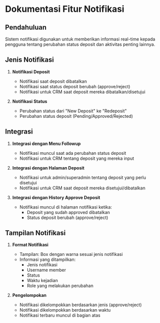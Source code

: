 # Dokumentasi Fitur Notifikasi

## Pendahuluan
Sistem notifikasi digunakan untuk memberikan informasi real-time kepada pengguna tentang perubahan status deposit dan aktivitas penting lainnya.

## Jenis Notifikasi

1. **Notifikasi Deposit**
   - Notifikasi saat deposit dibatalkan
   - Notifikasi saat status deposit berubah (approve/reject)
   - Notifikasi untuk CRM saat deposit mereka dibatalkan/disetujui

2. **Notifikasi Status**
   - Perubahan status dari "New Deposit" ke "Redeposit"
   - Perubahan status deposit (Pending/Approved/Rejected)

## Integrasi

1. **Integrasi dengan Menu Followup**
   - Notifikasi muncul saat ada perubahan status deposit
   - Notifikasi untuk CRM tentang deposit yang mereka input

2. **Integrasi dengan Halaman Deposit**
   - Notifikasi untuk admin/superadmin tentang deposit yang perlu disetujui
   - Notifikasi untuk CRM saat deposit mereka disetujui/dibatalkan

3. **Integrasi dengan History Approve Deposit**
   - Notifikasi muncul di halaman notifikasi ketika:
     - Deposit yang sudah approved dibatalkan
     - Status deposit berubah (approve/reject)

## Tampilan Notifikasi

1. **Format Notifikasi**
   - Tampilan: Box dengan warna sesuai jenis notifikasi
   - Informasi yang ditampilkan:
     - Jenis notifikasi
     - Username member
     - Status
     - Waktu kejadian
     - Role yang melakukan perubahan

2. **Pengelompokan**
   - Notifikasi dikelompokkan berdasarkan jenis (approve/reject)
   - Notifikasi dikelompokkan berdasarkan waktu
   - Notifikasi terbaru muncul di bagian atas 